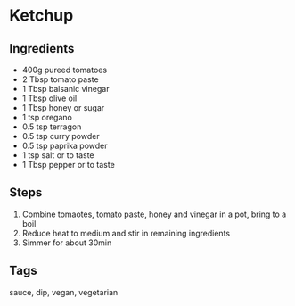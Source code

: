 # Ketchup

## Ingredients

* 400g pureed tomatoes
* 2 Tbsp tomato paste
* 1 Tbsp balsanic vinegar
* 1 Tbsp olive oil
* 1 Tbsp honey or sugar 
* 1 tsp oregano
* 0.5 tsp terragon
* 0.5 tsp curry powder
* 0.5 tsp paprika powder
* 1 tsp salt or to taste 
* 1 Tbsp pepper or to taste

## Steps

1. Combine tomaotes, tomato paste, honey and vinegar in a pot, bring to a boil
2. Reduce heat to medium and stir in remaining ingredients
3. Simmer for about 30min

## Tags
sauce, dip, vegan, vegetarian
